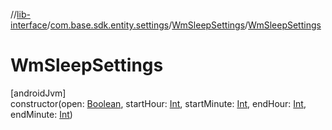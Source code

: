 //[lib-interface](../../../index.md)/[com.base.sdk.entity.settings](../index.md)/[WmSleepSettings](index.md)/[WmSleepSettings](-wm-sleep-settings.md)

# WmSleepSettings

[androidJvm]\
constructor(open: [Boolean](https://kotlinlang.org/api/latest/jvm/stdlib/kotlin/-boolean/index.html), startHour: [Int](https://kotlinlang.org/api/latest/jvm/stdlib/kotlin/-int/index.html), startMinute: [Int](https://kotlinlang.org/api/latest/jvm/stdlib/kotlin/-int/index.html), endHour: [Int](https://kotlinlang.org/api/latest/jvm/stdlib/kotlin/-int/index.html), endMinute: [Int](https://kotlinlang.org/api/latest/jvm/stdlib/kotlin/-int/index.html))
